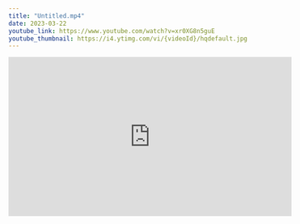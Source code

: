 ```yaml
---
title: "Untitled.mp4"
date: 2023-03-22
youtube_link: https://www.youtube.com/watch?v=xr0XG8n5guE
youtube_thumbnail: https://i4.ytimg.com/vi/{videoId}/hqdefault.jpg
---
```

<iframe width="560" height="315" src="https://www.youtube.com/embed/xr0XG8n5guE" title="Untitled.mp4" frameborder="0" allow="accelerometer; autoplay; clipboard-write; encrypted-media; gyroscope; picture-in-picture; web-share" allowfullscreen></iframe>
